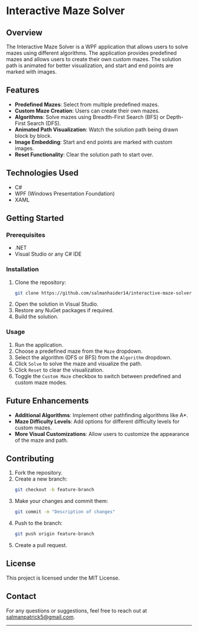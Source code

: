 # Interactive Maze Solver

## Overview
The Interactive Maze Solver is a WPF application that allows users to solve mazes using different algorithms. The application provides predefined mazes and allows users to create their own custom mazes. The solution path is animated for better visualization, and start and end points are marked with images.

## Features
- **Predefined Mazes**: Select from multiple predefined mazes.
- **Custom Maze Creation**: Users can create their own mazes.
- **Algorithms**: Solve mazes using Breadth-First Search (BFS) or Depth-First Search (DFS).
- **Animated Path Visualization**: Watch the solution path being drawn block by block.
- **Image Embedding**: Start and end points are marked with custom images.
- **Reset Functionality**: Clear the solution path to start over.

## Technologies Used
- C#
- WPF (Windows Presentation Foundation)
- XAML

## Getting Started

### Prerequisites
- .NET 
- Visual Studio or any C# IDE

### Installation
1. Clone the repository:
   ```bash
   git clone https://github.com/salmanhaider14/interactive-maze-solver.git
   ```
2. Open the solution in Visual Studio.
3. Restore any NuGet packages if required.
4. Build the solution.

### Usage
1. Run the application.
2. Choose a predefined maze from the `Maze` dropdown.
3. Select the algorithm (DFS or BFS) from the `Algorithm` dropdown.
4. Click `Solve` to solve the maze and visualize the path.
5. Click `Reset` to clear the visualization.
6. Toggle the `Custom Maze` checkbox to switch between predefined and custom maze modes.

## Future Enhancements
- **Additional Algorithms**: Implement other pathfinding algorithms like A*.
- **Maze Difficulty Levels**: Add options for different difficulty levels for custom mazes.
- **More Visual Customizations**: Allow users to customize the appearance of the maze and path.

## Contributing
1. Fork the repository.
2. Create a new branch:
   ```bash
   git checkout -b feature-branch
   ```
3. Make your changes and commit them:
   ```bash
   git commit -m "Description of changes"
   ```
4. Push to the branch:
   ```bash
   git push origin feature-branch
   ```
5. Create a pull request.

## License
This project is licensed under the MIT License.

## Contact
For any questions or suggestions, feel free to reach out at salmanpatrick5@gmail.com.

---
